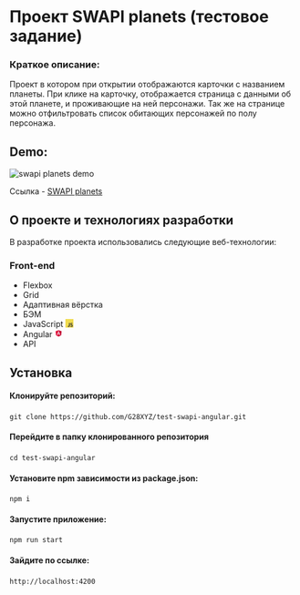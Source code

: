 # Проект SWAPI planets (тестовое задание)

### Краткое описание:

Проект в котором при открытии отображаются карточки с названием планеты. При клике на карточку, отображается страница с данными об этой планете, и проживающие на ней персонажи. Так же на странице можно отфильтровать список обитающих персонажей по полу персонажа.

## Demo:

<img src="https://github.com/G28XYZ/G28XYZ/blob/main/images/demo-swapi-planet.gif" alt="swapi planets demo" />

Ссылка - [SWAPI planets](https://g28xyz.github.io/test-swapi-angular/)

## О проекте и технологиях разработки

В разработке проекта использовались следующие веб-технологии:

### Front-end

<ul>
  <li>Flexbox</li>
  <li>Grid</li>
  <li>Адаптивная вёрстка</li>
  <li>БЭМ</li>
  <li>JavaScript <img style="width: 3%" src="https://github.com/github/explore/blob/main/topics/javascript/javascript.png" alt="JavaScript">
  </li>
    <li>Angular <img style="width: 3%" src="https://github.com/github/explore/blob/main/topics/angular/angular.png" alt="Angular"></li>
    <li>API</li>
</ul>

## Установка

#### Клонируйте репозиторий:

`git clone https://github.com/G28XYZ/test-swapi-angular.git`

#### Перейдите в папку клонированного репозитория

`cd test-swapi-angular`

#### Установите npm зависимости из package.json:

`npm i`

#### Запустите приложение:

`npm run start`

#### Зайдите по ссылке:

`http://localhost:4200`
